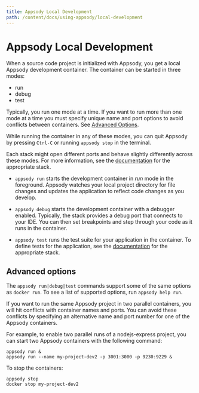 ```yaml
---
title: Appsody Local Development
path: /content/docs/using-appsody/local-development
---
```


# Appsody Local Development

When a source code project is initialized with Appsody, you get a local Appsody development container. The container can be started in three modes:

- run
- debug
- test

Typically, you run one mode at a time. If you want to run more than one mode at a time you must specify unique name and port options to avoid conflicts between containers. See [Advanced Options](#advanced-options).

While running the container in any of these modes, you can quit Appsody by pressing `Ctrl-C` or running `appsody stop` in the terminal.

Each stack might open different ports and behave slightly differently across these modes. For more information, see the [documentation](https://github.com/appsody/stacks/tree/master/incubator) for the appropriate stack.

- `appsody run` starts the development container in *run* mode in the foreground. Appsody watches your local project directory for file changes and updates the application to reflect code changes as you develop.

- `appsody debug` starts the development container with a debugger enabled. Typically, the stack provides a debug port that connects to your IDE. You can then set breakpoints and step through your code as it runs in the container.

- `appsody test` runs the test suite for your application in the container. To define tests for the application, see the [documentation](https://github.com/appsody/stacks/tree/master/incubator) for the appropriate stack.

## Advanced options

The `appsody run|debug|test` commands support some of the same options as `docker run`. To see a list of supported options, run `appsody help run`.

If you want to run the same Appsody project in two parallel containers, you will hit conflicts with container names and ports. You can avoid these conflicts by specifying an alternative name and port number for one of the Appsody containers.

For example, to enable two parallel runs of a nodejs-express project, you can start two Appsody containers with the following command:
```
appsody run &
appsody run --name my-project-dev2 -p 3001:3000 -p 9230:9229 &
```

To stop the containers:
```
appsody stop
docker stop my-project-dev2
```
